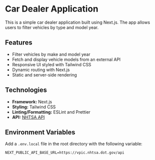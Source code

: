 # Car Dealer Application

This is a simple car dealer application built using Next.js. The app allows users to filter vehicles by type and model year.

## Features

- Filter vehicles by make and model year
- Fetch and display vehicle models from an external API
- Responsive UI styled with Tailwind CSS
- Dynamic routing with Next.js
- Static and server-side rendering

## Technologies

- **Framework:** Next.js
- **Styling:** Tailwind CSS
- **Linting/Formatting:** ESLint and Prettier
- **API:** [NHTSA API](https://vpic.nhtsa.dot.gov/api)

## Environment Variables

Add a `.env.local` file in the root directory with the following variable:

```plaintext
NEXT_PUBLIC_API_BASE_URL=https://vpic.nhtsa.dot.gov/api
```
